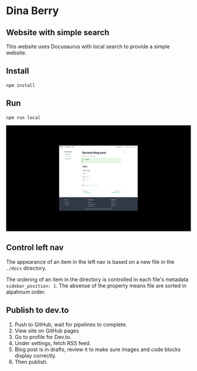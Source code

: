 # Dina Berry

## Website with simple search

This website uses Docusaurus with local search to provide a simple website. 

## Install

```
npm install
```

## Run

```
npm run local
```

![](./static/img/basic-site.png)

## Control left nav

The appearance of an item in the left nav is based on a new file in the `./docs` directory. 

The ordering of an item in the directory is controlled in each file's metadata `sidebar_position: 1`. The absense of the property means file are sorted in alpahnum order.

## Publish to dev.to

1. Push to GitHub, wait for pipelines to complete.
2. View site on GitHub pages
3. Go to profile for Dev.to.
4. Under settings, fetch RSS feed.
5. Blog post is in drafts, review it to make sure images and code blocks display correctly.
6. Then publish.